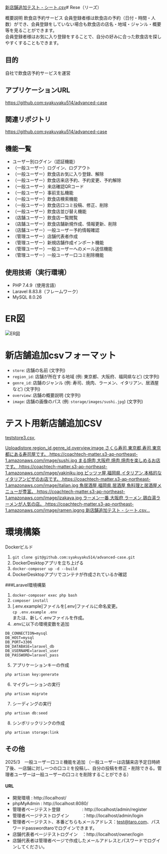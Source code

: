 [新店舗追加テスト - シート.csv](https://github.com/user-attachments/files/19722541/-.csv)# Rese（リーズ）

概要説明
飲食店予約サービス
会員登録者様は飲食店の予約（日付・時間・人数）ができ、会員登録をしていない場合も飲食店の店名・地域・ジャンル・概要等を見ることができます。<br>
会員登録者様はお気に入り登録をすることで、自分の好みに合った飲食店を探しやすくすることもできます。


## 目的
自社で飲食店予約サービスを運営

## アプリケーションURL
https://github.com:syakuyaku514/advanced-case

## 関連リポジトリ
https://github.com:syakuyaku514/advanced-case

## 機能一覧
* ユーザー別ログイン（認証機能）
* （一般ユーザー）ログイン、ログアウト
* （一般ユーザー）飲食店お気に入り登録、解除
* （一般ユーザー）飲食店来店予約、予約変更、予約解除
* （一般ユーザー）来店確認QRコード
* （一般ユーザー）事前支払機能
* （一般ユーザー）飲食店検索機能
* （一般ユーザー）飲食店口コミ投稿、修正、削除
* （一般ユーザー）飲食店並び替え機能
* （店舗ユーザー）飲食店一覧閲覧
* （店舗ユーザー）飲食店舗新規作成、情報更新、削除
* （店舗ユーザー）一般ユーザー予約情報確認
* （管理ユーザー）店舗代表者作成
* （管理ユーザー）新規店舗作成インポート機能
* （管理ユーザー）一般ユーザーへのメール送信機能
* （管理ユーザー）一般ユーザー口コミ削除機能


## 使用技術（実行環境）
* PHP 7.4.9（使用言語）
* Laravel 8.83.8（フレームワーク）
* MySQL 8.0.26


# ER図
![ER図](https://github.com/user-attachments/assets/ba807036-586d-4276-9240-6606e8c1416f)

# 新店舗追加csvフォーマット
- `store`: 店舗の名前 (文字列)
- `region_id`: 店舗が所在する地域 (例: 東京都、大阪府、福岡県など) (文字列)
- `genre_id`: 店舗のジャンル (例: 寿司、焼肉、ラーメン、イタリアン、居酒屋など) (文字列)
- `overview`: 店舗の概要説明 (文字列)
- `image`: 店舗の画像のパス (例: `storage/images/sushi.jpg`) (文字列)

# テスト用新店舗追加CSV
[teststore3.csv](https://github.com/user-attachments/files/19255575/teststore3.csv),


[Uploadistore,region_id,genre_id,overview,image
さくら寿司,東京都,寿司,東京都にある寿司屋です。,https://coachtech-matter.s3-ap-northeast-1.amazonaws.com/image/sushi.jpg
まる焼肉,大阪府,焼肉,焼肉を楽しめるお店です。,https://coachtech-matter.s3-ap-northeast-1.amazonaws.com/image/yakiniku.jpg
ピッツァ屋,福岡県,イタリアン,本格的なイタリアンピザのお店です。,https://coachtech-matter.s3-ap-northeast-1.amazonaws.com/image/italian.jpg
魚居酒屋,福岡県,居酒屋,魚料理と居酒屋メニューが豊富。,https://coachtech-matter.s3-ap-northeast-1.amazonaws.com/image/izakaya.jpg
ラーメン一番,大阪府,ラーメン,鶏白湯ラーメンが人気の店。,https://coachtech-matter.s3-ap-northeast-1.amazonaws.com/image/ramen.jpgng 新店舗追加テスト - シート.csv…]()





# 環境構築
Dockerビルド
1. `git clone git@github.com:syakuyaku514/advanced-case.git`
2. DockerDesktopアプリを立ち上げる
3. `docker-composer up -d --build`
4. DockerDesktopアプリでコンテナが作成されているか確認

###Laravel環境構築
1. `docker-composer exec php bash`
2. `composer install`
3. [.env.example]ファイルを[.env]ファイルに命名変更。<br>`cp .env.example .env`<br>または、新しく.envファイルを作成。
4. .envに以下の環境変数を追加
```
DB_CONNECTION=mysql
DB_HOST=mysql
DB_PORT=3306
DB_DATABASE=laravel_db
DB_USERNAME=laravel_user
DB_PASSWORD=laravel_pass
```
5. アプリケーションキーの作成
```
php artisan key:generate
``` 
6. マイグレーションの実行
```
php artisan migrate
```
7. シーディングの実行 
```
php artisan db:seed
```
8. シンボリックリンクの作成 
```
php artisan storage:link
```


## その他
2025/3　一般ユーザー口コミ機能を追加
（一般ユーザーは店舗来店予定日時終了後、一店舗に対し一つの口コミを投稿し、自分の投稿を修正・削除できる。管理者ユーザーは一般ユーザーの口コミを削除することができる）

#### URL
* 開発環境    : http://localhost/
* phpMyAdmin  : http://localhost:8080/
* 管理者ページテスト登録　　　　　: http://localhost/admin/register
* 管理者ページテストログイン　　　：http://localhost/admin/login
* 管理者ページテスト、本番どちらもメールアドレス：test@taro.com、パスワードpasswordtaroでログインできます。
* 店舗代表者ページテストログイン　：http://localhost/owner/login
* 店舗代表者は管理者ページで作成したメールアドレスとパスワードでログインしてください。

